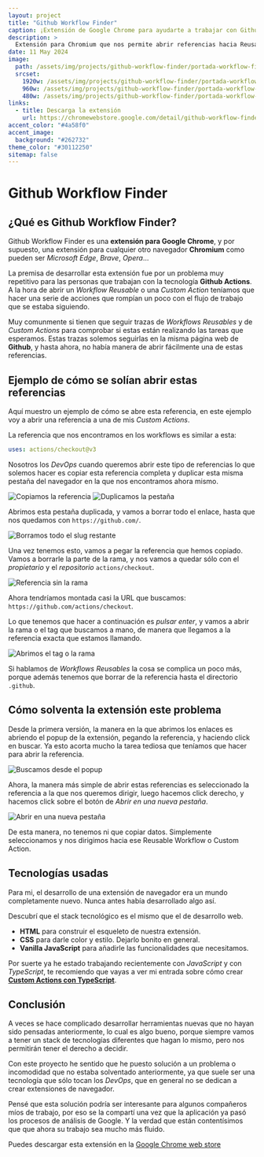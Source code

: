 ```yaml
---
layout: project
title: "Github Workflow Finder"
caption: ¡Extensión de Google Chrome para ayudarte a trabajar con Github Actions!
description: >
  Extensión para Chromium que nos permite abrir referencias hacia Reusable Workflows o Custom Actions de manera sencilla.
date: 11 May 2024
image:
  path: /assets/img/projects/github-workflow-finder/portada-workflow-finder.png
  srcset:
    1920w: /assets/img/projects/github-workflow-finder/portada-workflow-finder.png
    960w: /assets/img/projects/github-workflow-finder/portada-workflow-finder.png
    480w: /assets/img/projects/github-workflow-finder/portada-workflow-finder.png
links:
  - title: Descarga la extensión
    url: https://chromewebstore.google.com/detail/github-workflow-finder/cnbkejpmllmplddidfjpifgghdapdlid?hl=es&authuser=3
accent_color: "#4a58f0"
accent_image:
  background: "#262732"
theme_color: "#30112250"
sitemap: false
---
```


# Github Workflow Finder

## ¿Qué es Github Workflow Finder?

Github Workflow Finder es una **extensión para Google Chrome**, y por supuesto, una extensión para cualquier otro navegador **Chromium** como pueden ser _Microsoft Edge_, _Brave_, _Opera_...

La premisa de desarrollar esta extensión fue por un problema muy repetitivo para las personas que trabajan con la tecnología **Github Actions**. A la hora de abrir un _Workflow Reusable_ o una _Custom Action_ teníamos que hacer una serie de acciones que rompían un poco con el flujo de trabajo que se estaba siguiendo.

Muy comunmente si tienen que seguir trazas de _Workflows Reusables_ y de _Custom Actions_ para comprobar si estas están realizando las tareas que esperamos. Estas trazas solemos seguirlas en la misma página web de **Github**, y hasta ahora, no había manera de abrir fácilmente una de estas referencias.

## Ejemplo de cómo se solían abrir estas referencias

Aquí muestro un ejemplo de cómo se abre esta referencia, en este ejemplo voy a abrir una referencia a una de mis _Custom Actions_.

La referencia que nos encontramos en los workflows es similar a esta:

```yaml
uses: actions/checkout@v3
```

Nosotros los _DevOps_ cuando queremos abrir este tipo de referencias lo que solemos hacer es copiar esta referencia completa y duplicar esta misma pestaña del navegador en la que nos encontramos ahora mismo.

![Copiamos la referencia](/assets/img/projects/github-workflow-finder/workflow-finder-1.png)
![Duplicamos la pestaña](/assets/img/projects/github-workflow-finder/workflow-finder-2.png)

Abrimos esta pestaña duplicada, y vamos a borrar todo el enlace, hasta que nos quedamos con `https://github.com/`.

![Borramos todo el slug restante](/assets/img/projects/github-workflow-finder/workflow-finder-3.png)

Una vez tenemos esto, vamos a pegar la referencia que hemos copiado. Vamos a borrarle la parte de la rama, y nos vamos a quedar sólo con el _propietario_ y el _repositorio_ `actions/checkout`.

![Referencia sin la rama](/assets/img/projects/github-workflow-finder/workflow-finder-4.png)

Ahora tendríamos montada casi la URL que buscamos: `https://github.com/actions/checkout`.

Lo que tenemos que hacer a continuación es _pulsar enter_, y vamos a abrir la rama o el tag que buscamos a mano, de manera que llegamos a la referencia exacta que estamos llamando.

![Abrimos el tag o la rama](/assets/img/projects/github-workflow-finder/workflow-finder-5.png)

Si hablamos de _Workflows Reusables_ la cosa se complica un poco más, porque además tenemos que borrar de la referencia hasta el directorio `.github`.

## Cómo solventa la extensión este problema

Desde la primera versión, la manera en la que abrimos los enlaces es abriendo el popup de la extensión, pegando la referencia, y haciendo click en buscar. Ya esto acorta mucho la tarea tediosa que teníamos que hacer para abrir la referencia.

![Buscamos desde el popup](/assets/img/projects/github-workflow-finder/portada-workflow-finder.png)

Ahora, la manera más simple de abrir estas referencias es seleccionado la referencia a la que nos queremos dirigir, luego hacemos click derecho, y hacemos click sobre el botón de _Abrir en una nueva pestaña_.

![Abrir en una nueva pestaña](/assets/img/projects/github-workflow-finder/open-newtab-workflow-finder.png)

De esta manera, no tenemos ni que copiar datos. Simplemente seleccionamos y nos dirigimos hacia ese Reusable Workflow o Custom Action.

## Tecnologías usadas

Para mi, el desarrollo de una extensión de navegador era un mundo completamente nuevo. Nunca antes había desarrollado algo así.

Descubrí que el stack tecnológico es el mismo que el de desarrollo web.

-   **HTML** para construir el esqueleto de nuestra extensión.
-   **CSS** para darle color y estilo. Dejarlo bonito en general.
-   **Vanilla JavaScript** para añadirle las funcionalidades que necesitamos.

Por suerte ya he estado trabajando recientemente con _JavaScript_ y con _TypeScript_, te recomiendo que vayas a ver mi entrada sobre cómo crear [**Custom Actions con TypeScript**](https://neddm.github.io/blog/2024-02-08-crea-github-action-con-typescript/).

## Conclusión

A veces se hace complicado desarrollar herramientas nuevas que no hayan sido pensadas anteriormente, lo cual es algo bueno, porque siempre vamos a tener un stack de tecnologías diferentes que hagan lo mismo, pero nos permitirán tener el derecho a decidir.

Con este proyecto he sentido que he puesto solución a un problema o incomodidad que no estaba solventado anteriormente, ya que suele ser una tecnología que sólo tocan los _DevOps_, que en general no se dedican a crear extensiones de navegador.

Pensé que esta solución podría ser interesante para algunos compañeros míos de trabajo, por eso se la compartí una vez que la aplicación ya pasó los procesos de análisis de Google. Y la verdad que están contentísimos que que ahora su trabajo sea mucho más fluido.

Puedes descargar esta extensión en la [Google Chrome web store](https://chromewebstore.google.com/detail/github-workflow-finder/cnbkejpmllmplddidfjpifgghdapdlid?hl=es)
